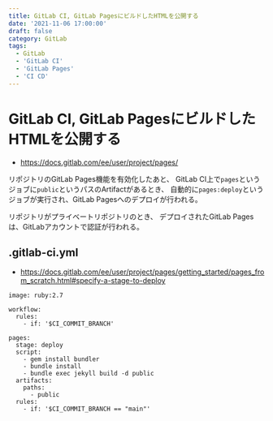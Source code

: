 ```yaml
---
title: GitLab CI, GitLab PagesにビルドしたHTMLを公開する
date: '2021-11-06 17:00:00'
draft: false
category: GitLab
tags:
  - GitLab
  - 'GitLab CI'
  - 'GitLab Pages'
  - 'CI CD'
---
```


# GitLab CI, GitLab PagesにビルドしたHTMLを公開する

- <https://docs.gitlab.com/ee/user/project/pages/>

リポジトリのGitLab Pages機能を有効化したあと、
GitLab CI上で`pages`というジョブに`public`というパスのArtifactがあるとき、
自動的に`pages:deploy`というジョブが実行され、GitLab Pagesへのデプロイが行われる。

リポジトリがプライベートリポジトリのとき、
デプロイされたGitLab Pagesは、GitLabアカウントで認証が行われる。

## .gitlab-ci.yml

- <https://docs.gitlab.com/ee/user/project/pages/getting_started/pages_from_scratch.html#specify-a-stage-to-deploy>

```
image: ruby:2.7

workflow:
  rules:
    - if: '$CI_COMMIT_BRANCH'

pages:
  stage: deploy
  script:
    - gem install bundler
    - bundle install
    - bundle exec jekyll build -d public
  artifacts:
    paths:
      - public
  rules:
    - if: '$CI_COMMIT_BRANCH == "main"'
```
